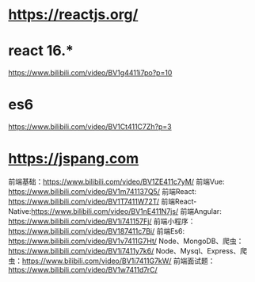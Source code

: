 # https://reactjs.org/
# react 16.*
https://www.bilibili.com/video/BV1g4411i7po?p=10

# es6
https://www.bilibili.com/video/BV1Ct411C7Zh?p=3

# https://jspang.com


前端基础：https://www.bilibili.com/video/BV1ZE411c7yM/
前端Vue: https://www.bilibili.com/video/BV1m741137Q5/
前端React: https://www.bilibili.com/video/BV1T7411W72T/
前端React-Native:https://www.bilibili.com/video/BV1nE411N7js/
前端Angular: https://www.bilibili.com/video/BV1i741157Fj/
前端小程序：https://www.bilibili.com/video/BV187411c7Bi/
前端Es6: https://www.bilibili.com/video/BV1v7411G7Ht/
Node、MongoDB、爬虫：https://www.bilibili.com/video/BV1i7411y7k6/
Node、Mysql、Express、爬虫：https://www.bilibili.com/video/BV1i7411G7kW/
前端面试题：https://www.bilibili.com/video/BV1w7411d7rC/
